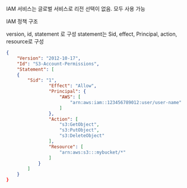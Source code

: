IAM 서비스는 글로벌 서비스로 리전 선택이 없음. 모두 사용 가능

IAM 정책 구조

version, id, statement 로 구성
statement는 Sid, effect, Principal, action, resource로 구성
    
```json
{
    "Version": "2012-10-17",
    "Id": "S3-Account-Permissions",
    "Statement": [
    {
        "Sid": "1",
                "Effect": "Allow",
                "Principal": {
                    "AWS": [
                        "arn:aws:iam::123456789012:user/user-name"
                    ]
                },
                "Action": [
                    "s3:GetObject",
                    "s3:PutObject",
                    "s3:DeleteObject"
                ],
                "Resource": [
                    "arn:aws:s3:::mybucket/*"
                ]
            }
        ]
    }
}
```
